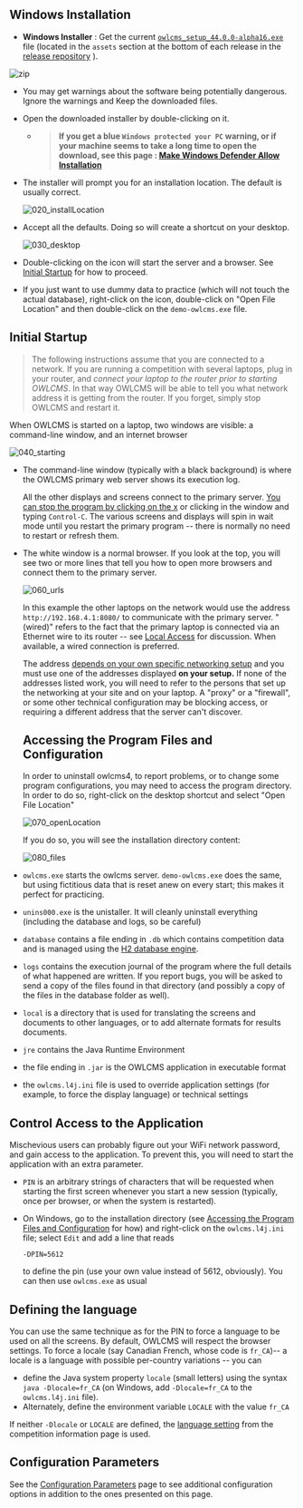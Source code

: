 ## Windows Installation

- **Windows Installer** : Get the current [`owlcms_setup_44.0.0-alpha16.exe`](https://github.com/owlcms/owlcms4-prerelease/releases/download/44.0.0-alpha16/owlcms_setup_44.0.0-alpha16.exe) file (located in the `assets` section at the bottom of each release in the [release repository](https://github.com/owlcms/owlcms4-prerelease/releases/latest) ).

![zip](img\LocalInstall\010_setupexe.png)

-  You may get warnings about the software being potentially dangerous.  Ignore the warnings and Keep the downloaded files.

- Open the downloaded installer by double-clicking on it.  

  - > **If you get a blue `Windows protected your PC` warning, or if your machine seems to take a long time to open the download, see this page : [Make Windows Defender Allow Installation](DefenderOff)**

- The installer will prompt you for an installation location.  The default is usually correct.

  ![020_installLocation](img\LocalInstall\020_installLocation.png)

- Accept all the defaults.  Doing so will create a shortcut on your desktop.

  ![030_desktop](img\LocalInstall\030_desktop.png)

- Double-clicking on the icon will start the server and a browser. See [Initial Startup](#initial-startup) for how to proceed.

- If you just want to use dummy data to practice (which will not touch the actual database), right-click on the icon, double-click on "Open File Location" and then double-click on the `demo-owlcms.exe` file.

## Initial Startup

> The following instructions assume that you are connected to a network.  If you are running a competition with several laptops, plug in your router, and *connect your laptop to the router prior to starting OWLCMS*. In that way OWLCMS will be able to tell you what network address it is getting from the router.  If you forget, simply stop OWLCMS and restart it.

When OWLCMS is started on a laptop, two windows are visible:  a command-line window, and an internet browser

![040_starting](img\LocalInstall\040_starting.png)

- The command-line window (typically with a black background) is where the OWLCMS primary web server shows its execution log.  

  All the other displays and screens connect to the primary server.  <u>You can stop the program by clicking on the x</u> or clicking in the window and typing `Control-C`.  The various screens and displays will spin in wait mode until you restart the primary program -- there is normally no need to restart or refresh them.

- The white window is a normal browser.  If you look at the top, you will see two or more lines that tell you how to open more browsers and connect them to the primary server.

  ![060_urls](img\LocalInstall\060_urls.png)

  In this example the other laptops on the network would use the address `http://192.168.4.1:8080/` to communicate with the primary server.  "(wired)" refers to the fact that the primary laptop is connected via an Ethernet wire to its router -- see [Local Access](EquipmentSetup#local-access-over-a-local-network) for discussion.  When available, a wired connection is preferred.

  The address <u>depends on your own specific networking setup</u> and you must use one of the addresses displayed **on your setup.**  If none of the addresses listed work, you will need to refer to the persons that set up the networking at your site and on your laptop.  A "proxy" or a "firewall", or some other technical configuration may be blocking access, or requiring a different address that the server can't discover.

  ## Accessing the Program Files and Configuration

  In order to uninstall owlcms4, to report problems, or to change some program configurations, you may need to access the program directory. In order to do so, right-click on the desktop shortcut and select "Open File Location"

  ![070_openLocation](img\LocalInstall\070_openLocation.png)

  If you do so, you will see the installation directory content:

  ![080_files](img\LocalInstall\080_files.png)

- `owlcms.exe` starts the owlcms server.  `demo-owlcms.exe` does the same, but using fictitious data that is reset anew on every start; this makes it perfect for practicing.

- `unins000.exe` is the unistaller.  It will cleanly uninstall everything (including the database and logs, so be careful)

- `database` contains a file ending in `.db` which contains competition data and is managed using the [H2 database engine](https://www.h2database.com/html/main.html). 

- `logs` contains the execution journal of the program where the full details of what happened are written. If you report bugs, you will be asked to send a copy of the files found in that directory (and possibly a copy of the files in the database folder as well).

- `local` is a directory that is used for translating the screens and documents to other languages, or to add alternate formats for results documents.

- `jre`  contains the Java Runtime Environment

- the file ending in `.jar` is the OWLCMS application in executable format

- the `owlcms.l4j.ini` file is used to override application settings (for example, to force the display language) or technical settings

## Control Access to the Application

Mischevious users can probably figure out your WiFi network password, and gain access to the application. To prevent this, you will need to start the application with an extra parameter.

- `PIN` is an arbitrary strings of characters that will be requested when starting the first screen whenever you start a new session (typically, once per browser, or when the system is restarted). 

- On Windows, go to the installation directory (see [Accessing the Program Files and Configuration](LocalSetup#control-access-to-the-application) for how) and right-click on the `owlcms.l4j.ini` file; select `Edit` and add a line that reads 

  ```
  -DPIN=5612
  ```

  to define the pin (use your own value instead of 5612, obviously).  You can then use `owlcms.exe` as usual


## Defining the language

You can use the same technique as for the PIN to force a language to be used on all the screens.  By default, OWLCMS will respect the browser settings.  To force a locale (say Canadian French, whose code is `fr_CA`)-- a locale is a language with possible per-country variations --  you can

-  define the Java system property `locale` (small letters) using the syntax 
  `java -Dlocale=fr_CA` (on Windows, add `-Dlocale=fr_CA` to the `owlcms.l4j.ini` file).  
- Alternately, define the environment variable `LOCALE` with the value `fr_CA` 

If neither `-Dlocale` or `LOCALE` are defined, the [language setting](Preparation#display-language) from the competition information page is used.

## Configuration Parameters

See the [Configuration Parameters](Configuration.md  ' :include') page to see additional configuration options in addition to the ones presented on this page.